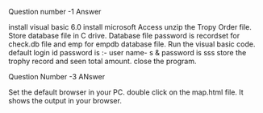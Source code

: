 Question number -1 Answer

install visual basic 6.0
install microsoft Access
unzip the Tropy Order file.
Store database file in C drive.
Database file password is recordset for check.db file and emp for empdb database file.
Run the visual basic code.
default login id password is :- user name- s & password is sss
store the trophy record and seen total amount.
close the program.



Question Number -3 ANswer

Set the default browser in your PC.
double click on the map.html file.
It shows the output in your browser.



